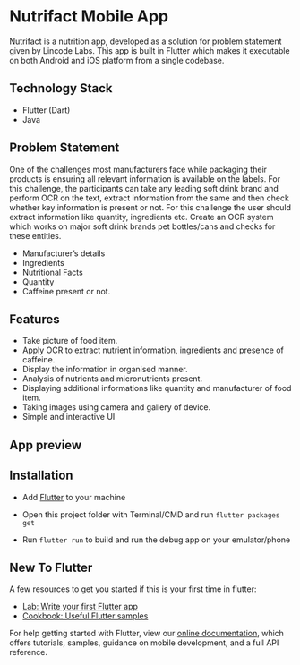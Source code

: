 # Nutrifact Mobile App

Nutrifact is a nutrition app, developed as a solution for problem statement given by Lincode Labs. This app is built in Flutter which makes it executable on both Android and iOS platform from a single codebase.



## Technology Stack
- Flutter (Dart)
- Java

## Problem Statement
One of the challenges most manufacturers face while packaging their products is ensuring all
relevant information is available on the labels.
For this challenge, the participants can take any leading soft drink brand and perform OCR on
the text, extract information from the same and then check whether key information is present
or not.
For this challenge the user should extract information like quantity, ingredients etc.
Create an OCR system which works on major soft drink brands pet bottles/cans and checks for
these entities.
- Manufacturer’s details
-  Ingredients
-  Nutritional Facts
-  Quantity
-  Caffeine present or not.

## Features
- Take picture of food item.
- Apply OCR to extract nutrient information, ingredients and presence of caffeine.
- Display the information in organised manner.
- Analysis of nutrients and micronutrients present.
- Displaying additional informations like quantity and manufacturer of food item.
- Taking images using camera and gallery of device.
- Simple and interactive UI

## App preview



## Installation

- Add [Flutter](https://flutter.dev/docs/get-started/install) to your machine

- Open this project folder with Terminal/CMD and run `flutter packages get`

- Run `flutter run` to build and run the debug app on your emulator/phone

## New To Flutter
A few resources to get you started if this is your first time in flutter:

- [Lab: Write your first Flutter app](https://flutter.dev/docs/get-started/codelab)
- [Cookbook: Useful Flutter samples](https://flutter.dev/docs/cookbook)

For help getting started with Flutter, view our
[online documentation](https://flutter.dev/docs), which offers tutorials,
samples, guidance on mobile development, and a full API reference.


